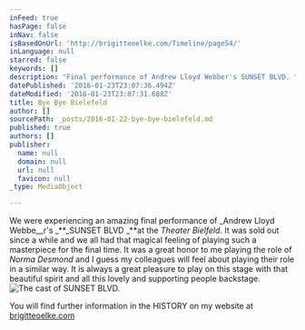 ```yaml
---
inFeed: true
hasPage: false
inNav: false
isBasedOnUrl: 'http://brigitteoelke.com/Timeline/page54/'
inLanguage: null
starred: false
keywords: []
description: "Final performance of Andrew Lloyd Webber's SUNSET BLVD. "
datePublished: '2016-01-23T23:07:36.494Z'
dateModified: '2016-01-23T23:07:31.688Z'
title: Bye Bye Bielefeld
author: []
sourcePath: _posts/2016-01-22-bye-bye-bielefeld.md
published: true
authors: []
publisher:
  name: null
  domain: null
  url: null
  favicon: null
_type: MediaObject

---
```

We were experiencing an amazing final performance of _Andrew Lloyd Webbe__r's _**_SUNSET BLVD _**at the _Theater Bielfeld_. It was sold out since a while and we all had that magical feeling of playing such a masterpiece for the final time. It was a great honor to me playing the role of _Norma Desmond_ and I guess my colleagues will feel about playing their role in a similar way. It is always a great pleasure to play on this stage with that beautiful spirit and all this lovely and supporting people backstage.
![The cast of SUNSET BLVD.](https://s3-us-west-2.amazonaws.com/the-grid-img/p/58f50c803474c6a51d33696357186e03b3089425.jpg)

You will find further information in the HISTORY on my website at [brigitteoelke.com][0]

[0]: http://www.brigitteoelke.com/